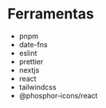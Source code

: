 # Ferramentas

- pnpm
- date-fns
- eslint
- prettier
- nextjs
- react
- tailwindcss
- @phosphor-icons/react
